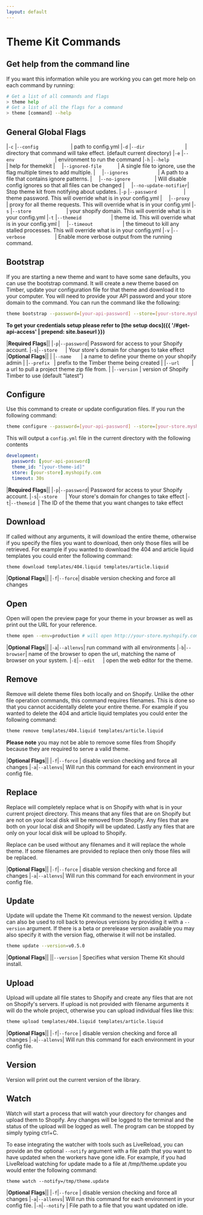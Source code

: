 ```yaml
---
layout: default
---
```

# Theme Kit Commands

## Get help from the command line
If you want this information while you are working you can get more help on each
command by running:

```bash
# Get a list of all commands and flags
> theme help
# Get a list of all the flags for a command
> theme [command] --help
```

## General Global Flags

|`-c` |`--config            `| path to config.yml
|`-d` |`--dir               `| directory that command will take effect. (default current directory)
|`-e` |`--env               `| environment to run the command
|`-h` |`--help              `| help for themekit
|`  ` |`--ignored-file      `| A single file to ignore, use the flag multiple times to add multiple.
|`  ` |`--ignores           `| A path to a file that contains ignore patterns.
|`  ` |`--no-ignore         `| Will disable config ignores so that all files can be changed
|`  ` |`--no-update-notifier`| Stop theme kit from notifying about updates.
|`-p` |`--password          `| theme password. This will override what is in your config.yml
|`  ` |`--proxy             `| proxy for all theme requests. This will override what is in your config.yml
|`-s` |`--store             `| your shopify domain. This will override what is in your config.yml
|`-t` |`--themeid           `| theme id. This will override what is in your config.yml
|`  ` |`--timeout           `| the timeout to kill any stalled processes. This will override what is in your config.yml
|`-v` |`--verbose           `| Enable more verbose output from the running command.

## Bootstrap

If you are starting a new theme and want to have some sane defaults, you can use
the bootstrap command. It will create a new theme based on Timber, update your
configuration file for that theme and download it to your computer. You will
need to provide your API password and your store domain to the command. You can
run the command like the following:

```bash
theme bootstrap --password=[your-api-password] --store=[your-store.myshopify.com]
```

**To get your credentials setup please refer to [the setup docs]({{ '/#get-api-access' | prepend: site.baseurl }})**

|**Required Flags**||
|`-p`|`--password`| Password for access to your Shopify account.
|`-s`|`--store   `| Your store's domain for changes to take effect
|**Optional Flags**||
|    |`--name   ` | a name to define your theme on your shopify admin
|    |`--prefix ` | prefix to the Timber theme being created
|    |`--url    ` | a url to pull a project theme zip file from.
|    |`--version` | version of Shopify Timber to use (default "latest")

## Configure

Use this command to create or update configuration files. If you run the following
command:

```bash
theme configure --password=[your-api-password] --store=[your-store.myshopify.com] --themeid=[your-theme-id]
```

This will output a `config.yml` file in the current directory with the following contents

```yaml
development:
  password: [your-api-password]
  theme_id: "[your-theme-id]"
  store: [your-store].myshopify.com
  timeout: 30s
```

|**Required Flags**||
|`-p`|`--password`| Password for access to your Shopify account.
|`-s`|`--store   `| Your store's domain for changes to take effect
|`-t`|`--themeid `| The ID of the theme that you want changes to take effect

## Download
If called without any arguments, it will download the entire theme, otherwise if
you specify the files you want to download, then only those files will be retrieved.
For example if you wanted to download the 404 and article liquid templates you
could enter the following command:

```bash
theme download templates/404.liquid templates/article.liquid
```

|**Optional Flags**||
|`-f`|`--force`| disable version checking and force all changes

## Open
Open will open the preview page for your theme in your browser as well as print
out the URL for your reference.

```bash
theme open --env=production # will open http://your-store.myshopify.com?preview_theme_id=<your-theme-id>
```

|**Optional Flags**||
|`-a`|`--allenvs`| run command with all environments
|`-b`|`--browser`| name of the browser to open the url, matching the name of browser on your system.
|`-E`|`--edit   `| open the web editor for the theme.

## Remove
Remove will delete theme files both locally and on Shopify. Unlike the other file
operation commands, this command requires filenames. This is done so that you cannot
accidentally delete your entire theme. For example if you wanted to delete the 404
and article liquid templates you could enter the following command:

```bash
theme remove templates/404.liquid templates/article.liquid
```

**Please note** you may not be able to remove some files from Shopify because they
are required to serve a valid theme.

|**Optional Flags**||
|`-f`|`--force`  | disable version checking and force all changes
|`-a`|`--allenvs`| Will run this command for each environment in your config file.

## Replace
Replace will completely replace what is on Shopify with what is in your current
project directory. This means that any files that are on Shopify but are not on
your local disk will be removed from Shopify. Any files that are both on your local
disk and Shopify will be updated. Lastly any files that are only on your local
disk will be upload to Shopify.

Replace can be used without any filenames and it will replace the whole theme. If
some filenames are provided to replace then only those files will be replaced.

|**Optional Flags**||
|`-f`|`--force`  | disable version checking and force all changes
|`-a`|`--allenvs`| Will run this command for each environment in your config file.

## Update
Update will update the Theme Kit command to the newest version. Update can also be
used to roll back to previous versions by providing it with a `--version` argument.
If there is a beta or prerelease version available you may also specify it with
the version flag, otherwise it will not be installed.

```bash
theme update --version=v0.5.0
```

|**Optional Flags**||
||`--version`  | Specifies what version Theme Kit should install.

## Upload
Upload will update all file states to Shopify and create any files that are not
on Shopify's servers. If upload is not provided with filename arguments it will do
the whole project, otherwise you can upload individual files like this:

```bash
theme upload templates/404.liquid templates/article.liquid
```

|**Optional Flags**||
|`-f`|`--force`  | disable version checking and force all changes
|`-a`|`--allenvs`| Will run this command for each environment in your config file.

## Version
Version will print out the current version of the library.

## Watch
Watch will start a process that will watch your directory for changes and
upload them to Shopify. Any changes will be logged to the terminal and the status
of the upload will be logged as well. The program can be stopped by simply typing
ctrl+C.

To ease integrating the watcher with tools such as LiveReload, you can provide
an the optional `--notify` argument with a file path  that you want to have updated
when the workers have gone idle. For example, if you had LiveReload watching for
update made to a file at /tmp/theme.update you would enter the following command:

```
theme watch --notify=/tmp/theme.update
```

|**Optional Flags**||
|`-f`|`--force`  | disable version checking and force all changes
|`-a`|`--allenvs`| Will run this command for each environment in your config file.
|`-n`|`--notify` | File path to a file that you want updated on idle.
